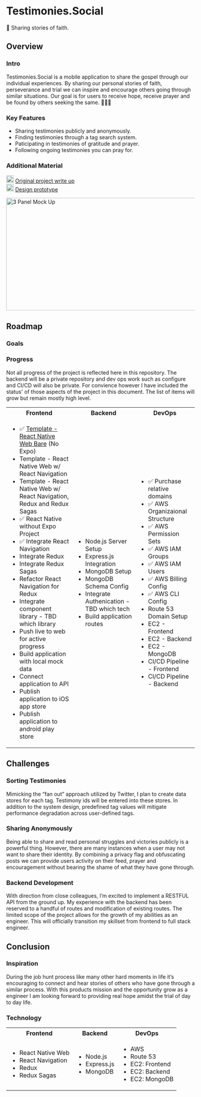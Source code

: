 Testimonies.Social
====================================================================================================================================
📲 Sharing stories of faith.

## Overview
### Intro
Testimonies.Social is a mobile application to share the gospel through our individual experiences. By sharing our personal stories of faith, perseverance and trial we can inspire and encourage others going through similar situations. Our goal is for users to receive hope, receive prayer and be found by others seeking the same. 🙏🙏🙏

### Key Features
- Sharing testimonies publicly and anonymously.
- Finding testimonies through a tag search system. 
- Paticipating in testimonies of gratitude and prayer. 
- Following ongoing testimonies you can pray for.

### Additional Material
<img src="https://upload.wikimedia.org/wikipedia/commons/thumb/0/08/Canva_icon_2021.svg/1200px-Canva_icon_2021.svg.png?20220821125247" width="20" height="20" alt="Canva" /> <a href="https://www.canva.com/design/DAF0WghOB58/8bt4_87FLKZgUkNGUf9CcQ/view?utm_content=DAF0WghOB58&utm_campaign=designshare&utm_medium=link&utm_source=editor" target="_blank" rel="noreferrer">Original project write up</a>  
<img src="https://raw.githubusercontent.com/danielcranney/readme-generator/main/public/icons/skills/figma-colored.svg" width="20" height="20" alt="Figma" /> <a href="https://www.figma.com/proto/DWuZCxqD7rb71v1oZk8VyQ/testimonies?type=design&node-id=90-30734&t=IhHsr4DN5i1xeEAP-0&scaling=scale-down&page-id=21%3A21821&starting-point-node-id=90%3A30734" target="_blank" rel="noreferrer">Design prototype</a>

<img src="https://i.imgur.com/BDroZmP.png" width="1000" height="300" alt="3 Panel Mock Up" />

## Roadmap
### Goals

### Progress
Not all progress of the project is reflected here in this repository. The backend will be a private repository and dev ops work such as configure and CI/CD will also be private. For convience however I have included the status' of those aspects of the project in this document. The list of items will grow but remain mostly high level.

<table>
  <tr>
    <th> Frontend </th>
    <th> Backend </th>
    <th> DevOps </th>
  </tr><tr>
    <td><ul>
      <li>✅ <a href="https://github.com/rayraydejesus/React-Native-Web-Bare-Template" target="_blank" rel="noreferrer">Template - React Native Web Bare</a> (No Expo)</li>
      <li>Template - React Native Web w/ React Navigation</li>
      <li>Template - React Native Web w/ React Navigation, Redux and Redux Sagas</li>
      <li>✅ React Native without Expo Project</li>
      <li>✅ Integrate React Navigation</li>
      <li>Integrate Redux</li>
      <li>Integrate Redux Sagas</li>
      <li>Refactor React Navigation for Redux</li>
      <li>Integrate component library - TBD which library</li>
      <li>Push live to web for active progress</li>
      <li>Build application with local mock data</li>
      <li>Connect application to API</li>
      <li>Publish application to iOS app store</li>
      <li>Publish application to android play store</li>
    </ul></td>
    <td><ul>
      <li>Node.js Server Setup</li>
      <li>Express.js Integration</li>
      <li>MongoDB Setup</li>
      <li>MongoDB Schema Config</li>
      <li>Integrate Authenication - TBD which tech</li>
      <li>Build application routes</li>
    </ul></td>
    <td><ul>
      <li>✅ Purchase relative domains</li>
      <li>✅ AWS Organizaional Structure</li>
      <li>✅ AWS Permission Sets</li>
      <li>✅ AWS IAM Groups</li>
      <li>✅ AWS IAM Users</li>
      <li>✅ AWS Billing Config</li>
      <li>✅ AWS CLI Config</li>
      <li>Route 53 Domain Setup</li>
      <li>EC2 - Frontend</li>
      <li>EC2 - Backend</li>
      <li>EC2 - MongoDB</li>
      <li>CI/CD Pipeline - Frontend</li>
      <li>CI/CD Pipeline - Backend</li>
    </ul></td>
  </tr>
</table>

## Challenges
### Sorting Testimonies
Mimicking the “fan out” approach
utilized by Twitter, I plan to create data stores for each tag. Testimony ids will be entered into these stores. In addition to the system design, predefined tag values will mitigate performance degradation across user-defined tags.

### Sharing Anonymously
Being able to share and read personal struggles and victories publicly is a powerful thing. However, there are many instances when a user may not want to share their identity. By combining a privacy flag and obfuscating posts we can provide users activity on their feed, prayer and encouragement without bearing the shame of what they have gone through.

### Backend Development
With direction from close colleagues, I’m excited to implement a RESTFUL API from the ground up. My experience with the backend has been reserved to a handful of routes and modification of existing routes. The limited scope of the project allows for the growth of my abilities as an engineer. This will officially transition my skillset from frontend to full stack engineer.

## Conclusion
### Inspiration
During the job hunt process like many other hard moments in life it’s encouraging to connect and hear stories of others who have gone through a similar process. With this products mission and the opportunity grow as a engineer I am looking forward to providing real hope amidst the trial of day to day life.

### Technology
<table>
  <tr>
    <th> Frontend </th>
    <th> Backend </th>
    <th> DevOps </th>
  </tr><tr>
    <td><ul>
      <li>React Native Web</li>
      <li>React Navigation</li>
      <li>Redux</li>
      <li>Redux Sagas</li>
    </ul></td>
    <td><ul>
      <li>Node.js</li>
      <li>Express.js</li>
      <li>MongoDB</li>
    </ul></td>
    <td><ul>
      <li>AWS</li>
      <li> Route 53 </li>
      <li>EC2: Frontend</li>
      <li>EC2: Backend </li>
      <li>EC2: MongoDB</li>
    </ul></td>
  </tr>
</table>
